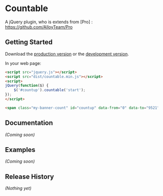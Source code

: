 # Countable

A jQuery plugin, who is extends from [Pro] : https://github.com/AlloyTeam/Pro

## Getting Started
Download the [production version][min] or the [development version][max].

[min]: https://raw.github.com/root/jquery-countable/master/dist/countable.min.js
[max]: https://raw.github.com/root/jquery-countable/master/dist/countable.js

In your web page:

```html
<script src="jquery.js"></script>
<script src="dist/countable.min.js"></script>
<script>
jQuery(function($) {
	$('#countup').countable('start');
});
</script>

<span class="my-banner-count" id="countup" data-from="0" data-to="9521">0000</span>
```

## Documentation
_(Coming soon)_

## Examples
_(Coming soon)_

## Release History
_(Nothing yet)_
